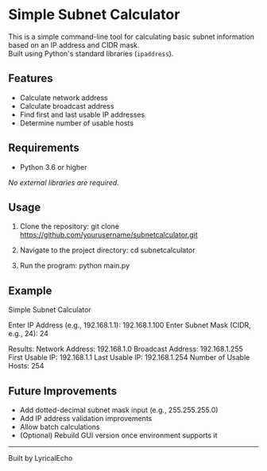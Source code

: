 # Simple Subnet Calculator

This is a simple command-line tool for calculating basic subnet information based on an IP address and CIDR mask.  
Built using Python's standard libraries (`ipaddress`).

## Features
- Calculate network address
- Calculate broadcast address
- Find first and last usable IP addresses
- Determine number of usable hosts

## Requirements
- Python 3.6 or higher

_No external libraries are required._

## Usage
1. Clone the repository:
git clone https://github.com/yourusername/subnetcalculator.git

2. Navigate to the project directory:
cd subnetcalculator

3. Run the program:
python main.py

## Example

Simple Subnet Calculator

Enter IP Address (e.g., 192.168.1.1): 192.168.1.100 Enter Subnet Mask (CIDR, e.g., 24): 24

Results: Network Address: 192.168.1.0 Broadcast Address: 192.168.1.255 First Usable IP: 192.168.1.1 Last Usable IP: 192.168.1.254 Number of Usable Hosts: 254


## Future Improvements

- Add dotted-decimal subnet mask input (e.g., 255.255.255.0)
- Add IP address validation improvements
- Allow batch calculations
- (Optional) Rebuild GUI version once environment supports it

---

Built by LyricalEcho
